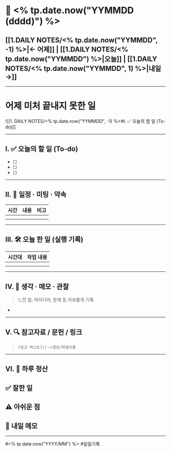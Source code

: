 # 📅 <% tp.date.now("YYMMDD (dddd)") %>

## [[1.DAILY NOTES/<% tp.date.now("YYMMDD", -1) %>|← 어제]] | [[1.DAILY NOTES/<% tp.date.now("YYMMDD") %>|오늘]] | [[1.DAILY NOTES/<% tp.date.now("YYMMDD", 1) %>|내일 →]]
---
# 어제 미처 끝내지 못한 일 

![[1. DAILY NOTES/<% tp.date.now("YYMMDD", -1) %>#I. ✅ 오늘의 할 일 (To-do)]]

---

## I. ✅ 오늘의 할 일 (To-do)
- [ ]  
- [ ]  
- [ ]  

---

## II. 📌 일정 · 미팅 · 약속

| 시간  | 내용  | 비고  |
| --- | --- | --- |
|     |     |     |
|     |     |     |

---

## III. 🛠️ 오늘 한 일 (실행 기록)

| 시간대 | 작업 내용 |
| --- | ----- |
|     |       |
|     |       |

---

## IV. 🧠 생각 · 메모 · 관찰

> 느낀 점, 아이디어, 문제 등 자유롭게 기록  

- 

---

## V. 🔍 참고자료 / 문헌 / 링크
> `[링크 텍스트]()`
> `~/경로/파일이름`



---

## VI. 🧾 하루 정산

**✅ 잘한 일**  
- 

**⚠️ 아쉬운 점**  
- 

**📝 내일 메모**  
- 

---

#<% tp.date.now("YYYY/MM") %> #일일기록
